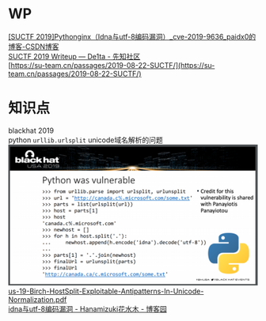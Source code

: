# WP
[[SUCTF 2019]Pythonginx（Idna与utf-8编码漏洞）_cve-2019-9636_paidx0的博客-CSDN博客](https://blog.csdn.net/weixin_49656607/article/details/119974145?spm=1001.2101.3001.6650.3&utm_medium=distribute.pc_relevant.none-task-blog-2%7Edefault%7ECTRLIST%7ERate-3-119974145-blog-113730543.235%5Ev38%5Epc_relevant_anti_vip&depth_1-utm_source=distribute.pc_relevant.none-task-blog-2%7Edefault%7ECTRLIST%7ERate-3-119974145-blog-113730543.235%5Ev38%5Epc_relevant_anti_vip&utm_relevant_index=4)<br />[SUCTF 2019 Writeup — De1ta - 先知社区](https://xz.aliyun.com/t/6042#toc-20)<br />[https://su-team.cn/passages/2019-08-22-SUCTF/](https://su-team.cn/passages/2019-08-22-SUCTF/)
# 知识点
blackhat 2019 <br />python `urllib.urlsplit` unicode域名解析的问题<br />![image.png](./images/20231017_2356431818.png)<br />[us-19-Birch-HostSplit-Exploitable-Antipatterns-In-Unicode-Normalization.pdf](https://www.yuque.com/attachments/yuque/0/2023/pdf/25358086/1688461705094-cbb86e0d-16c2-472f-a34d-c698f4e01da0.pdf)<br />[idna与utf-8编码漏洞 - Hanamizuki花水木 - 博客园](https://www.cnblogs.com/cimuhuashuimu/p/11490431.html)

